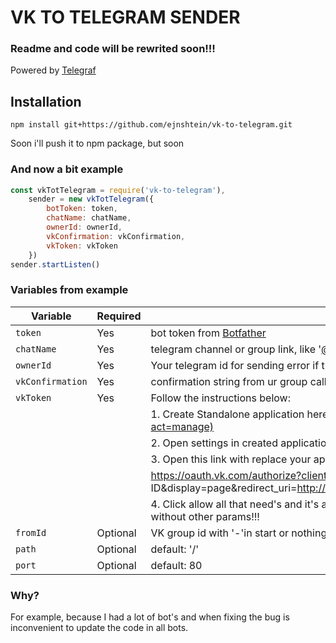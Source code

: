 # VK TO TELEGRAM SENDER

### Readme and code will be rewrited soon!!!
Powered by [Telegraf](https://github.com/telegraf/telegraf)  
## Installation
    npm install git+https://github.com/ejnshtein/vk-to-telegram.git
Soon i'll push it to npm package, but soon
### And now a bit example
```js
const vkTotTelegram = require('vk-to-telegram'),
    sender = new vkTotTelegram({
        botToken: token,
        chatName: chatName,
        ownerId: ownerId,
        vkConfirmation: vkConfirmation,
        vkToken: vkToken
    })
sender.startListen()
```
### Variables from example
| Variable | Required | Description |
| - |-| - |
| `token` | Yes | bot token from [Botfather](https://t.me/botfather)    |
| `chatName` | Yes  | telegram channel or group link, like '[@tavernofheroes](https://t.me/tavernofoverwatchnews)'       |
| `ownerId`| Yes | Your telegram id for sending error if they are. U can get know it from [@getidsbot](https://t.me/getidsbot) |
| `vkConfirmation` | Yes | confirmation string from ur group callback api server: ![](https://i.imgur.com/f9KDETa.png?2)  |
| `vkToken` | Yes | Follow the instructions below:|
|||1. Create Standalone application here: [https://vk.com/apps?act=manage](https://vk.com/apps?act=manage) |
|||2. Open settings in created application and copy application id |
|||3. Open this link with replace your application id: |
|||https://oauth.vk.com/authorize?client_id=YOUR APPLICATION ID&display=page&redirect_uri=http://vk.com/&scope=offline,video,docs&response_type=code&v=5.73|
|||4. Click allow all that need's and it's all! Your token is in query url, do not copy all link, only token without other params!!!  |
|`fromId` | Optional | VK group id with '-'in start or nothing, if you don't need check. |
|`path` | Optional | default: '/' |
| `port` | Optional | default: 80  |

### Why?

For example, because I had a lot of bot's and when fixing the bug is inconvenient to update the code in all bots.
